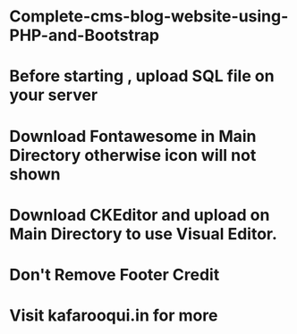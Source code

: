 # Complete-cms-blog-website-using-PHP-and-Bootstrap
# Before starting ,  upload SQL file on your server
# Download Fontawesome in Main Directory otherwise icon will not shown
# Download CKEditor and upload on Main Directory to use Visual Editor.
# Don't Remove Footer Credit
# Visit kafarooqui.in for more
